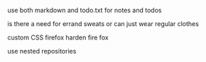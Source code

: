 use both markdown and todo.txt for notes and todos

is there a need for errand sweats or can just wear regular clothes

custom CSS firefox 
harden fire fox

use nested repositories